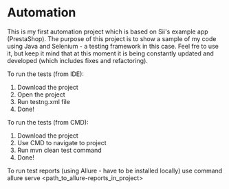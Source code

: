 # Automation

This is my first automation project which is based on Sii's example app (PrestaShop). The purpose of this project is to show a sample of my code using Java and Selenium - a testing framework in this case. Feel fre to use it, but keep it mind that at this moment it is being constantly updated and developed (which includes fixes and refactoring).

To run the tests (from IDE):
1. Download the project
2. Open the project
3. Run testng.xml file
4. Done!

To run the tests (from CMD):
1. Download the project
2. Use CMD to navigate to project
3. Run mvn clean test command
4. Done!

To run test reports (using Allure - have to be installed locally) use command allure serve <path_to_allure-reports_in_project>
